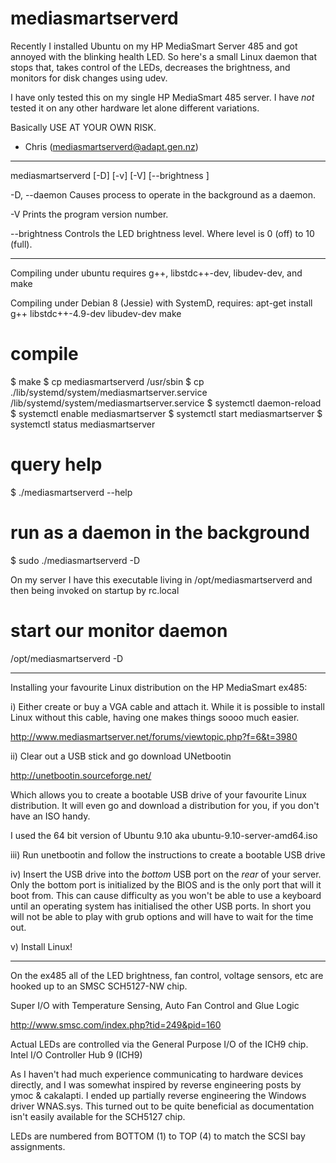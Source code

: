 mediasmartserverd
=================

Recently I installed Ubuntu on my HP MediaSmart Server 485 and got annoyed
with the blinking health LED. So here's a small Linux daemon that stops
that, takes control of the LEDs, decreases the brightness, and monitors for
disk changes using udev.


I have only tested this on my single HP MediaSmart 485 server. I have _not_
tested it on any other hardware let alone different variations.

Basically USE AT YOUR OWN RISK.


- Chris (mediasmartserverd@adapt.gen.nz)

-----------------------------------------------------------------------------

mediasmartserverd [-D] [-v] [-V] [--brightness <level>]



-D, --daemon
              Causes process to operate in the background as a daemon.

-V
              Prints the program version number.

--brightness <level>
              Controls the LED brightness level.
              Where level is 0 (off) to 10 (full).


-----------------------------------------------------------------------------

Compiling under ubuntu requires g++, libstdc++-dev, libudev-dev, and make

Compiling under Debian 8 (Jessie) with SystemD, requires: apt-get install g++ libstdc++-4.9-dev libudev-dev make

# compile
$ make
$ cp mediasmartserverd /usr/sbin
$ cp ./lib/systemd/system/mediasmartserver.service /lib/systemd/system/mediasmartserver.service
$ systemctl daemon-reload
$ systemctl enable mediasmartserver
$ systemctl start mediasmartserver
$ systemctl status mediasmartserver

# query help
$ ./mediasmartserverd --help


# run as a daemon in the background
$ sudo ./mediasmartserverd -D


On my server I have this executable living in /opt/mediasmartserverd
and then being invoked on startup by rc.local

# start our monitor daemon
/opt/mediasmartserverd -D


-----------------------------------------------------------------------------

Installing your favourite Linux distribution on the HP MediaSmart ex485:

i) Either create or buy a VGA cable and attach it. While it is possible to
install Linux without this cable, having one makes things soooo much easier.

 http://www.mediasmartserver.net/forums/viewtopic.php?f=6&t=3980

ii) Clear out a USB stick and go download UNetbootin

 http://unetbootin.sourceforge.net/

Which allows you to create a bootable USB drive of your favourite Linux
distribution. It will even go and download a distribution for you, if you
don't have an ISO handy.

I used the 64 bit version of Ubuntu 9.10 aka ubuntu-9.10-server-amd64.iso

iii) Run unetbootin and follow the instructions to create a bootable USB drive

iv) Insert the USB drive into the _bottom_ USB port on the _rear_ of your
server. Only the bottom port is initialized by the BIOS and is the only port
that will it boot from. This can cause difficulty as you won't be able to use
a keyboard until an operating system has initialised the other USB ports. In
short you will not be able to play with grub options and will have to wait
for the time out.

v) Install Linux!


-----------------------------------------------------------------------------

On the ex485 all of the LED brightness, fan control, voltage sensors, etc
are hooked up to an SMSC SCH5127-NW chip.

Super I/O with Temperature Sensing, Auto Fan Control and Glue Logic

http://www.smsc.com/index.php?tid=249&pid=160


Actual LEDs are controlled via the General Purpose I/O of the ICH9 chip.
Intel I/O Controller Hub 9 (ICH9)


As I haven't had much experience communicating to hardware devices directly,
and I was somewhat inspired by reverse engineering posts by ymoc & cakalapti.
I ended up partially reverse engineering the Windows driver WNAS.sys. This
turned out to be quite beneficial as documentation isn't easily available for
the SCH5127 chip.


LEDs are numbered from BOTTOM (1) to TOP (4) to match the SCSI bay assignments.
